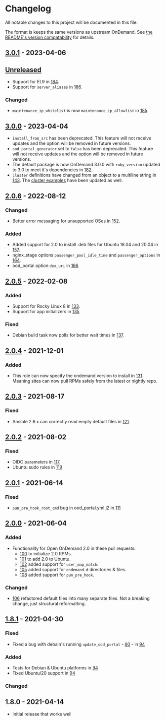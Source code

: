 # Changelog

All notable changes to this project will be documented in this file.

The format is keeps the same versions as upstream OnDemand.  See
[the README's version compatability](README.md#version-compatibility) for details.

## [3.0.1] - 2023-04-06



## [Unreleased]

- Support for EL9 in [184](https://github.com/OSC/ood-ansible/pull/184).
- Support for `server_aliases` in [186](https://github.com/OSC/ood-ansible/pull/186).

### Changed

- `maintenance_ip_whitelist` is now `maintenance_ip_allowlist` in
  [185](https://github.com/OSC/ood-ansible/pull/185).

## [3.0.0] - 2023-04-04

- `install_from_src` has been deprecated. This feature will not receive updates and the option 
  will be removed in future versions.
- `ood_portal_generator` set to `false` has been deprecated. This feature will not receive updates and
  the option will be removed in future versions.
- The default package is now OnDemand 3.0.0 with `ruby_version` updated to 3.0 to meet it's dependencies
  in [182](https://github.com/OSC/ood-ansible/pull/182).
- `cluster` definitions have changed from an object to a multiline string in
  [143](https://github.com/OSC/ood-ansible/pull/143). The [cluster examples](README.md#clusters)
  have been updated as well.


## [2.0.6] - 2022-08-12

### Changed

- Better error messaging for unsupported OSes in [152](https://github.com/OSC/ood-ansible/pull/152).

### Added

- Added support for 2.0 to install .deb files for Ubuntu 18.04 and 20.04 in [157](https://github.com/OSC/ood-ansible/pull/157).
- nginx_stage options `passenger_pool_idle_time` and `passenger_options` in [164](https://github.com/OSC/ood-ansible/pull/164).
- ood_portal option `dex_uri` in [166](https://github.com/OSC/ood-ansible/pull/166).

## [2.0.5] - 2022-02-08

### Added

- Support for Rocky Linux 8 in [133](https://github.com/OSC/ood-ansible/pull/133).
- Support for app initializers in [135](https://github.com/OSC/ood-ansible/pull/135).

### Fixed

- Debian build task now polls for better wait times in [137](https://github.com/OSC/ood-ansible/pull/137).

## [2.0.4] - 2021-12-01

### Added

- This role can now specify the ondemand version to install in [131](https://github.com/OSC/ood-ansible/pull/131).  
  Meaning sites can now pull RPMs safely from the latest or nightly repo.

## [2.0.3] - 2021-08-17

### Fixed

- Ansible 2.9.x can correctly read empty default files in [121](https://github.com/OSC/ood-ansible/pull/121).

## [2.0.2] - 2021-08-02

### Fixed

- OIDC parameters in [117](https://github.com/OSC/ood-ansible/pull/117)
- Ubuntu sudo rules in [119](https://github.com/OSC/ood-ansible/pull/119)

## [2.0.1] - 2021-06-14

### Fixed

- `pun_pre_hook_root_cmd` bug in ood_portal.yml.j2 in [111](https://github.com/OSC/ood-ansible/pull/111)

## [2.0.0] - 2021-06-04

### Added

- Functionality for Open OnDemand 2.0 in these pull requests:
  - [100](https://github.com/OSC/ood-ansible/pull/100) to initialize 2.0 RPMs.
  - [101](https://github.com/OSC/ood-ansible/pull/101) to add 2.0 to Ubuntu.
  - [102](https://github.com/OSC/ood-ansible/pull/102) added support for `user_map_match`.
  - [105](https://github.com/OSC/ood-ansible/pull/105) added support for `ondemand.d` directories & files.
  - [108](https://github.com/OSC/ood-ansible/pull/108) added support for `pun_pre_hook`.

### Changed

- [106](https://github.com/OSC/ood-ansible/pull/106) refactored default files into many separate
  files.  Not a breaking change, just structural reformatting.

## [1.8.1] - 2021-04-30

### Fixed

- Fixed a bug with debain's running `update_ood_portal` - [60](https://github.com/OSC/ood-ansible/pull/60) -
  in [94](https://github.com/OSC/ood-ansible/pull/94)

### Added

- Tests for Debian & Ubuntu platforms in [94](https://github.com/OSC/ood-ansible/pull/94)
- Fixed Ubuntu/20 support in [94](https://github.com/OSC/ood-ansible/pull/94)

### Changed

## 1.8.0 - 2021-04-14

- Initial release that works well

[Unreleased]: https://github.com/OSC/ood-ansible/compare/v3.0.1...HEAD
[3.0.1]: https://github.com/OSC/ondemand/compare/v3.0.0...v3.0.1
[3.0.0]: https://github.com/OSC/ondemand/compare/v2.0.6...v3.0.0
[2.0.6]: https://github.com/OSC/ondemand/compare/v2.0.5...v2.0.6
[2.0.5]: https://github.com/OSC/ondemand/compare/v2.0.4...v2.0.5
[2.0.4]: https://github.com/OSC/ondemand/compare/v2.0.3...v2.0.4
[2.0.3]: https://github.com/OSC/ondemand/compare/v2.0.2...v2.0.3
[2.0.2]: https://github.com/OSC/ondemand/compare/v2.0.1...v2.0.2
[2.0.1]: https://github.com/OSC/ondemand/compare/v2.0.0...v2.0.1
[2.0.0]: https://github.com/OSC/ondemand/compare/v1.8.1...v2.0.0
[1.8.1]: https://github.com/OSC/ondemand/compare/v1.8.0...v1.8.1
